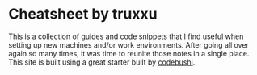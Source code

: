 # Cheatsheet by truxxu

This is a collection of guides and code snippets that I find useful when setting up
new machines and/or work environments. After going all over again so many times,
it was time to reunite those notes in a single place. This site is built using a
great starter built by [codebushi](https://github.com/codebushi/gatsby-theme-document).

